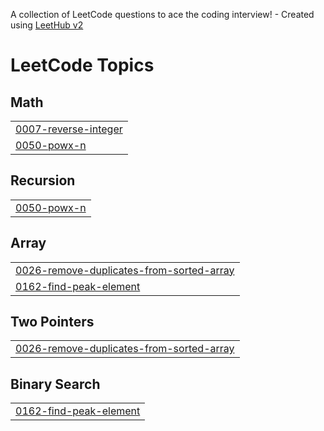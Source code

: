 A collection of LeetCode questions to ace the coding interview! - Created using [LeetHub v2](https://github.com/arunbhardwaj/LeetHub-2.0)
<!---LeetCode Topics Start-->
# LeetCode Topics
## Math
|  |
| ------- |
| [0007-reverse-integer](https://github.com/Subbasini/Leetcode/tree/master/0007-reverse-integer) |
| [0050-powx-n](https://github.com/Subbasini/Leetcode/tree/master/0050-powx-n) |
## Recursion
|  |
| ------- |
| [0050-powx-n](https://github.com/Subbasini/Leetcode/tree/master/0050-powx-n) |
## Array
|  |
| ------- |
| [0026-remove-duplicates-from-sorted-array](https://github.com/Subbasini/Leetcode/tree/master/0026-remove-duplicates-from-sorted-array) |
| [0162-find-peak-element](https://github.com/Subbasini/Leetcode/tree/master/0162-find-peak-element) |
## Two Pointers
|  |
| ------- |
| [0026-remove-duplicates-from-sorted-array](https://github.com/Subbasini/Leetcode/tree/master/0026-remove-duplicates-from-sorted-array) |
## Binary Search
|  |
| ------- |
| [0162-find-peak-element](https://github.com/Subbasini/Leetcode/tree/master/0162-find-peak-element) |
<!---LeetCode Topics End-->